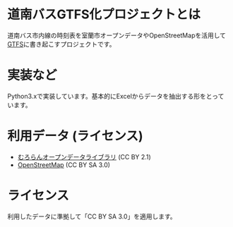 # 道南バスGTFS化プロジェクトとは
道南バス市内線の時刻表を室蘭市オープンデータやOpenStreetMapを活用して[GTFS](https://developers.google.com/transit/gtfs/?hl=ja)に書き起こすプロジェクトです。

# 実装など
Python3.xで実装しています。基本的にExcelからデータを抽出する形をとっています。

# 利用データ (ライセンス)
- [むろらんオープンデータライブラリ](http://www.city.muroran.lg.jp/main/org2260/odlib.php) (CC BY 2.1)
- [OpenStreetMap](http://www.openstreetmap.org/) (CC BY SA 3.0)

# ライセンス
利用したデータに準拠して「CC BY SA 3.0」を適用します。

